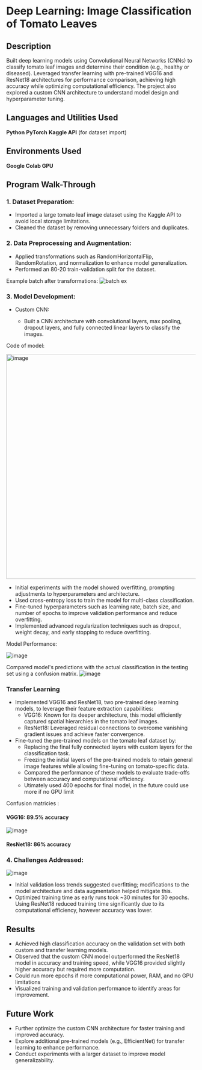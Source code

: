 <h1>Deep Learning: Image Classification of Tomato Leaves</h1> <h2>Description</h2> Built deep learning models using Convolutional Neural Networks (CNNs) to classify tomato leaf images and determine their condition (e.g., healthy or diseased). Leveraged transfer learning with pre-trained VGG16 and ResNet18 architectures for performance comparison, achieving high accuracy while optimizing computational efficiency. The project also explored a custom CNN architecture to understand model design and hyperparameter tuning. <h2>Languages and Utilities Used</h2>
<b>Python</b>
<b>PyTorch</b>
<b>Kaggle API</b> (for dataset import)
<h2>Environments Used</h2>
<b>Google Colab GPU</b>
<h2>Program Walk-Through</h2>
<h3>1. Dataset Preparation:</h3>

- Imported a large tomato leaf image dataset using the Kaggle API to avoid local storage limitations.
- Cleaned the dataset by removing unnecessary folders and duplicates.


<h3>2. Data Preprocessing and Augmentation:</h3>

- Applied transformations such as RandomHorizontalFlip, RandomRotation, and normalization to enhance model generalization.
- Performed an 80-20 train-validation split for the dataset.

Example batch after transformations:
![batch ex](https://github.com/user-attachments/assets/fef9598a-f377-48ab-b5e1-d5b8edf29a14)

<h3>3. Model Development:</h3>

- Custom CNN:

  - Built a CNN architecture with convolutional layers, max pooling, dropout layers, and fully connected linear layers to classify the images.
 
Code of model:

<img width="598" alt="image" src="https://github.com/user-attachments/assets/239556d5-1d48-408f-8a82-43b9032ac908" />


  - Initial experiments with the model showed overfitting, prompting adjustments to hyperparameters and architecture.
  - Used cross-entropy loss to train the model for multi-class classification.
  - Fine-tuned hyperparameters such as learning rate, batch size, and number of epochs to improve validation performance and reduce overfitting.
  - Implemented advanced regularization techniques such as dropout, weight decay, and early stopping to reduce overfitting. 



Model Performance:

![image](https://github.com/user-attachments/assets/c3fc6ccb-7c59-4a0c-937b-f31ddd43354b)


Compared model's predictions with the actual classification in the testing set using a confusion matrix.
![image](https://github.com/user-attachments/assets/b3876103-93f3-40bb-a037-3bba2685c8b1)


<h3>Transfer Learning</h3>

  - Implemented VGG16 and ResNet18, two pre-trained deep learning models, to leverage their feature extraction capabilities:
    - VGG16: Known for its deeper architecture, this model efficiently captured spatial hierarchies in the tomato leaf images.
    - ResNet18: Leveraged residual connections to overcome vanishing gradient issues and achieve faster convergence.
  - Fine-tuned the pre-trained models on the tomato leaf dataset by:
    - Replacing the final fully connected layers with custom layers for the classification task.
    - Freezing the initial layers of the pre-trained models to retain general image features while allowing fine-tuning on tomato-specific data.
    - Compared the performance of these models to evaluate trade-offs between accuracy and computational efficiency.
    - Utimately used 400 epochs for final model, in the future could use more if no GPU limit

Confusion matricies : 
<h4>VGG16: 89.5% accuracy </h4>

![image](https://github.com/user-attachments/assets/329e15c5-f7ee-4528-b8b0-ffcf506dcbf3)


<h4>ResNet18: 86% accuracy</h4>

<h3>4. Challenges Addressed:</h3>

![image](https://github.com/user-attachments/assets/f5cd561c-9115-47ce-bcd5-108ae8a2c475)

 - Initial validation loss trends suggested overfitting; modifications to the model architecture and data augmentation helped mitigate this.
 - Optimized training time as early runs took ~30 minutes for 30 epochs. Using ResNet18 reduced training time significantly due to its computational efficiency, however accuracy was lower.



<h2>Results</h2> 

   - Achieved high classification accuracy on the validation set with both custom and transfer learning models. 
   - Observed that the custom CNN model outperformed the ResNet18 model in accuracy and training speed, while VGG16 provided slightly higher accuracy but required more computation. 
   - Could run more epochs if more computational power, RAM, and no GPU limitations
   - Visualized training and validation performance to identify areas for improvement. 
  
<h2>Future Work</h2> 

   - Further optimize the custom CNN architecture for faster training and improved accuracy. 
   - Explore additional pre-trained models (e.g., EfficientNet) for transfer learning to enhance performance. 
   - Conduct experiments with a larger dataset to improve model generalizability.
